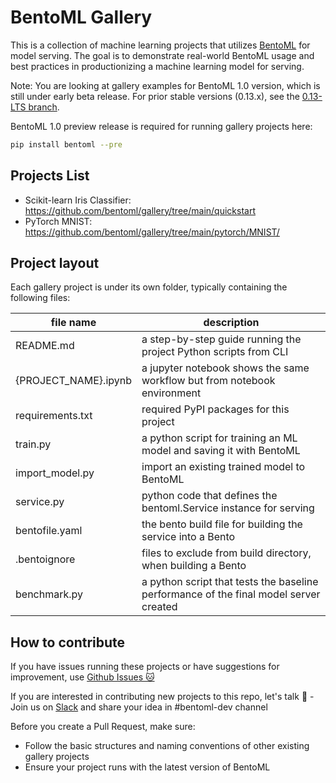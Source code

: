 # BentoML Gallery

This is a collection of machine learning projects that utilizes [BentoML](https://github.com/bentoml/BentoML)
for model serving. The goal is to demonstrate real-world BentoML usage and best practices in
productionizing a machine learning model for serving.

Note: You are looking at gallery examples for BentoML 1.0 version, which is still under early beta release.
For prior stable versions (0.13.x), see the [0.13-LTS branch](https://github.com/bentoml/gallery/tree/0.13-LTS).

BentoML 1.0 preview release is required for running gallery projects here:

```bash
pip install bentoml --pre
```

## Projects List

- Scikit-learn Iris Classifier: https://github.com/bentoml/gallery/tree/main/quickstart
- PyTorch MNIST: https://github.com/bentoml/gallery/tree/main/pytorch/MNIST/

## Project layout

Each gallery project is under its own folder, typically containing the following files:

| file name            | description                                                                           |
| -------------------- | ------------------------------------------------------------------------------------- |
| README.md            | a step-by-step guide running the project Python scripts from CLI                      |
| {PROJECT_NAME}.ipynb | a jupyter notebook shows the same workflow but from notebook environment              |
| requirements.txt     | required PyPI packages for this project                                               |
| train.py             | a python script for training an ML model and saving it with BentoML                   |
| import_model.py      | import an existing trained model to BentoML                                           |
| service.py           | python code that defines the bentoml.Service instance for serving                     |
| bentofile.yaml       | the bento build file for building the service into a Bento                            |
| .bentoignore         | files to exclude from build directory, when building a Bento                          |
| benchmark.py         | a python script that tests the baseline performance of the final model server created |

## How to contribute

If you have issues running these projects or have suggestions for improvement, use [Github Issues 🐱](https://github.com/bentoml/gallery/issues/new)

If you are interested in contributing new projects to this repo, let's talk 🥰 - Join us on [Slack](https://join.slack.com/t/bentoml/shared_invite/enQtNjcyMTY3MjE4NTgzLTU3ZDc1MWM5MzQxMWQxMzJiNTc1MTJmMzYzMTYwMjQ0OGEwNDFmZDkzYWQxNzgxYWNhNjAxZjk4MzI4OGY1Yjg) and share your idea in #bentoml-dev channel

Before you create a Pull Request, make sure:

- Follow the basic structures and naming conventions of other existing gallery projects
- Ensure your project runs with the latest version of BentoML
